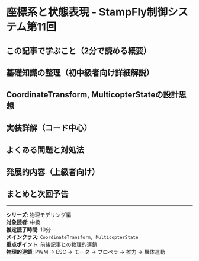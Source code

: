 # 座標系と状態表現 - StampFly制御システム第11回

## この記事で学ぶこと（2分で読める概要）

## 基礎知識の整理（初中級者向け詳細解説）

## CoordinateTransform, MulticopterStateの設計思想

## 実装詳解（コード中心）

## よくある問題と対処法

## 発展的内容（上級者向け）

## まとめと次回予告

---

**シリーズ**: 物理モデリング編  
**対象読者**: 中級  
**推定読了時間**: 10分  
**メインクラス**: `CoordinateTransform, MulticopterState`  
**重点ポイント**: 前後記事との物理的連鎖  
**物理的連鎖**: PWM → ESC → モータ → プロペラ → 推力 → 機体運動
